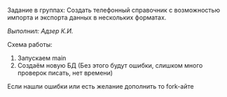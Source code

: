 Задание в группах: Создать телефонный справочник с возможностью импорта и экспорта данных в нескольких форматах.


_Выполнил: Адзер К.И._


Схема работы:

1. Запускаем main
2. Создаём новую БД (Без этого будут ошибки, слишком много проверок писать, нет времени)

Если нашли ошибки или есть желание дополнить то fork-айте